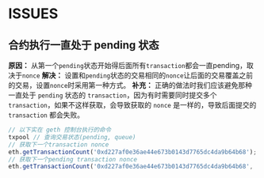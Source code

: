 # ISSUES

## 合约执行一直处于 pending 状态

**原因：** 从第一个`pending`状态开始得后面所有`transaction`都会一直pending，取决于`nonce`
**解决：** 设置和`pending`状态的交易相同的`nonce`让后面的交易覆盖之前的交易，设置`nonce`时采用第一种方式。
**补充：** 正确的做法时我们应该避免那种一直处于 `pending` 状态的 `transaction`，因为有时需要同时提交多个 `transaction`，如果不这样获取，会导致获取的 `nonce`
是一样的，导致后面提交的 `transaction` 都会失败。

```js
// 以下实在 geth 控制台执行的命令
txpool // 查询交易状态(pending, queue)
// 获取下一个transaction nonce
eth.getTransactionCount('0xd227af0e36ae44e673b0143d7765dc4da9b64b68');
// 获取下一个pending transaction nonce
eth.getTransactionCount('0xd227af0e36ae44e673b0143d7765dc4da9b64b68', 'pending');
```

